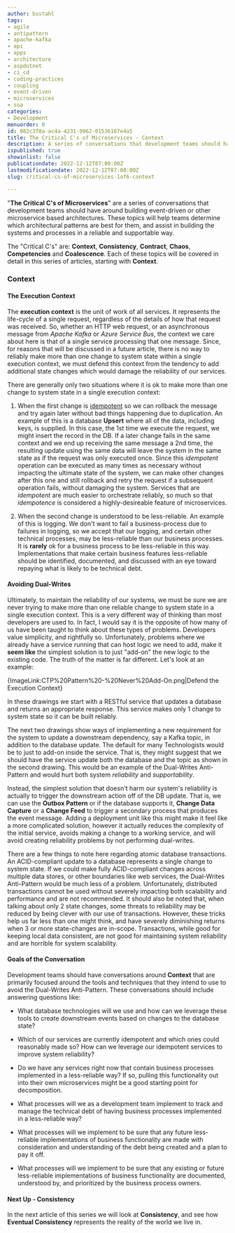 ```yaml
---
author: bsstahl
tags:
- agile
- antipattern
- apache-kafka
- api
- apps
- architecture
- aspdotnet
- ci_cd
- coding-practices
- coupling
- event-driven
- microservices
- soa
categories:
- Development
menuorder: 0
id: 082c3f8a-ac4a-4231-9962-01536167e4a5
title: The Critical C's of Microservices - Context
description: A series of conversations that development teams should have around building event driven or microservice architectures
ispublished: true
showinlist: false
publicationdate: 2022-12-12T07:00:00Z
lastmodificationdate: 2022-12-12T07:00:00Z
slug: critical-cs-of-microservices-1of6-context

---
```

&quot;**The Critical C's of Microservices**&quot; are a series of conversations that development teams should have around building event-driven or other microservice based architectures. These topics will help teams determine which architectural patterns are best for them, and assist in building the systems and processes in a reliable and supportable way.

The &quot;Critical C's&quot; are: **Context**, **Consistency**, **Contract**, **Chaos**, **Competencies** and **Coalescence**. Each of these topics will be covered in detail in this series of articles, starting with **Context**.

### Context

#### The Execution Context

The **execution context** is the unit of work of all services. It represents the life-cycle of a single request, regardless of the details of how that request was received. So, whether an HTTP web request, or an asynchronous message from *Apache Kafka* or *Azure Service Bus*, the context we care about here is that of a single service processing that one message. Since, for reasons that will be discussed in a future article, there is no way to reliably make more than one change to system state within a single execution context, we must defend this context from the tendency to add additional state changes which would damage the reliability of our services.

There are generally only two situations where it is ok to make more than one change to system state in a single execution context:

1. When the first change is [idempotent](https://en.wikipedia.org/wiki/Idempotence "Idempotence is the ability to execute a task an arbitrary number of times (>1) and have the resulting state of the system be the same as if the task was executed once.") so we can rollback the message and try again later without bad things happening due to duplication. An example of this is a database **Upsert** where all of the data, including keys, is supplied. In this case, the 1st time we execute the request, we might insert the record in the DB. If a later change fails in the same context and we end up receiving the same message a 2nd time, the resulting update using the same data will leave the system in the same state as if the request was only executed once. Since this *idempotent* operation can be executed as many times as necessary without impacting the ultimate state of the system, we can make other changes after this one and still rollback and retry the request if a subsequent operation fails, without damaging the system. Services that are *idempotent* are much easier to orchestrate reliably, so much so that *idempotence* is considered a highly-desireable feature of microservices.

1. When the second change is understood to be less-reliable. An example of this is logging. We don't want to fail a business-process due to failures in logging, so we accept that our logging, and certain other technical processes, may be less-reliable than our business processes. It is **rarely** ok for a business process to be less-reliable in this way. Implementations that make certain business features less-reliable should be identified, documented, and discussed with an eye toward repaying what is likely to be technical debt.

#### Avoiding Dual-Writes

Ultimately, to maintain the reliability of our systems, we must be sure we are never trying to make more than one reliable change to system state in a single execution context. This is a very different way of thinking than most developers are used to. In fact, I would say it is the opposite of how many of us have been taught to think about these types of problems. Developers value simplicity, and rightfully so. Unfortunately, problems where we already have a service running that can host logic we need to add, make it **seem like** the simplest solution is to just "add-on" the new logic to the existing code. The truth of the matter is far different. Let's look at an example:

{ImageLink:CTP%20Pattern%20-%20Never%20Add-On.png|Defend the Execution Context}

In these drawings we start with a RESTful service that updates a database and returns an appropriate response. This service makes only 1 change to system state so it can be built reliably.

The next two drawings show ways of implementing a new requirement for the system to update a downstream dependency, say a Kafka topic, in addition to the database update. The default for many Technologists would be to just to add-on inside the service. That is, they might suggest that we should have the service update both the database and the topic as shown in the second drawing. This would be an example of the Dual-Writes Anti-Pattern and would hurt both system *reliability* and *supportability*.

Instead, the simplest solution that doesn't harm our system's reliability is actually to trigger the downstream action off of the DB update. That is, we can use the **Outbox Pattern** or if the database supports it, **Change Data Capture** or a **Change Feed** to trigger a secondary process that produces the event message. Adding a deployment unit like this might make it feel like a more complicated solution, however it actually reduces the complexity of the initial service, avoids making a change to a working service, and will avoid creating reliability problems by not performing dual-writes.

There are a few things to note here regarding atomic database transactions. An ACID-compliant update to a database represents a single change to system state. If we could make fully ACID-compliant changes across multiple data stores, or other boundaries like web services, the Dual-Writes Anti-Pattern would be much less of a problem. Unfortunately, distributed transactions cannot be used without severely impacting both scalability and performance and are not recommended. It should also be noted that, when talking about only 2 state changes, some threats to reliability may be reduced by being clever with our use of transactions. However, these tricks help us far less than one might think, and have severely diminishing returns when 3 or more state-changes are in-scope. Transactions, while good for keeping local data consistent, are not good for maintaining system reliability and are horrible for system scalability.

#### Goals of the Conversation

Development teams should have conversations around **Context** that are primarily focused around the tools and techniques that they intend to use to avoid the Dual-Writes Anti-Pattern. These conversations should include answering questions like:

* What database technologies will we use and how can we leverage these tools to create downstream events based on changes to the database state?

* Which of our services are currently idempotent and which ones could reasonably made so? How can we leverage our idempotent services to improve system reliability?

* Do we have any services right now that contain business processes implemented in a less-reliable way? If so, pulling this functionality out into their own microservices might be a good starting point for decomposition.

* What processes will we as a development team implement to track and manage the technical debt of having business processes implemented in a less-reliable way?

* What processes will we implement to be sure that any future less-reliable implementations of business functionality are made with consideration and understanding of the debt being created and a plan to pay it off.

* What processes will we implement to be sure that any existing or future less-reliable implementations of business functionality are documented, understood by, and prioritized by the business process owners.

#### Next Up - Consistency

In the next article of this series we will look at **Consistency**, and see how **Eventual Consistency** represents the reality of the world we live in.
